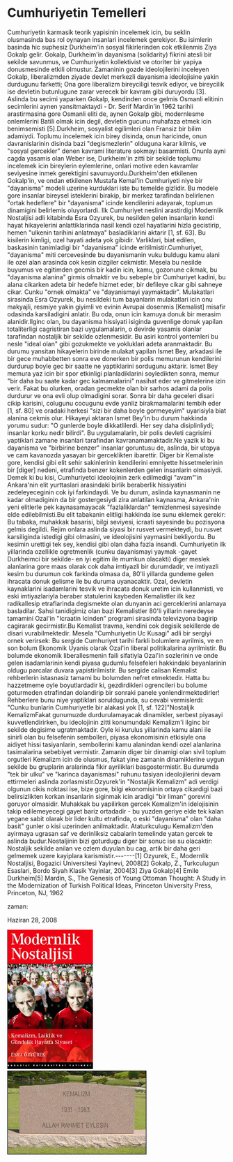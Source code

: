 # Cumhuriyetin Temelleri
Cumhuriyetin karmasik teorik yapisinin incelemek icin, bu seklin olusmasinda bas rol oynayan insanlari incelemek gerekiyor. Bu isimlerin basinda hic suphesiz Durkheim'in sosyal fikirlerinden cok etkilenmis Ziya Gokalp gelir. Gokalp, Durkheim'in dayanisma (solidarity) fikrini atesli bir sekilde savunmus, ve Cumhuriyetin kollektivist ve otoriter bir yapiya donusmesinde etkili olmustur. Zamaninin gozde ideolojilerini inceleyen Gokalp, liberalizmden ziyade devlet merkezli dayanisma ideolojisine yakin durdugunu farketti; Ona gore liberalizm bireyciligi tesvik ediyor, ve bireycilik ise devletin butunlugune zarar verecek bir kavram gibi duruyordu [3]. Aslinda bu secimi yaparken Gokalp, kendinden once gelmis Osmanli elitinin secimlerini aynen yansitmaktaydi - Dr. Serif Mardin'in 1962 tarihli arastirmasina gore Osmanli eliti de, aynen Gokalp gibi, modernlesme onlemlerini Batili olmak icin degil, devletin gucunu muhafaza etmek icin benimsemisti [5].Durkheim, sosyalist egilimleri olan Fransiz bir bilim adamiydi. Toplumu incelemek icin birey disinda, onun haricinde, onun davranislarinin disinda bazi "degismezlerin" olduguna karar kilmis, ve "sosyal gercekler" denen kavrami literature sokmayi basarmisti. Onunla ayni cagda yasamis olan Weber ise, Durkheim'in zitti bir sekilde toplumu incelemek icin bireylerin eylemlerine, onlari motive eden kavramlar seviyesine inmek gerektigini savunuyordu.Durkheim'den etkilenen Gokalp'in, ve ondan etkilenen Mustafa Kemal'in Cumhuriyeti niye bir "dayanisma" modeli uzerine kurduklari iste bu temelde gizlidir. Bu modele gore insanlar bireysel isteklerini birakip, bir merkez tarafindan belirlenen "ortak hedeflere" bir "dayanisma" icinde kendilerini adayarak, toplumun dinamigini belirlemis oluyorlardi. Ilk Cumhuriyet neslini arastirdigi Modernlik Nostaljisi adli kitabinda Esra Ozyurek, bu nesilden gelen insanlarin kendi hayat hikayelerini anlattiklarinda nasil kendi ozel hayatlarini hizla gecistirip, hemen "ulkenin tarihini anlatmaya" basladiklarini aktarir [1, sf. 63]. Bu kisilerin kimligi, ozel hayati adeta yok gibidir. Varliklari, biat edilen, baskasinin tanimladigi bir "dayanisma" icinde eritilmistir.Cumhuriyet, "dayanisma" miti cercevesinde bu dayanismanin vuku buldugu kamu alani ile ozel alan arasinda cok kesin cizgiler cekmistir. Mesela bu nesilde buyumus ve egitimden gecmis bir kadin icin, kamu, gozonune cikmak, bu "dayanisma alanina" girmis olmaktir ve bu sebeple bir Cumhuriyet kadini, bu alana cikarken adeta bir hedefe hizmet eder, bir defileye cikar gibi sahneye cikar. Cunku "ornek olmakta" ve "dayanismayi yaymaktadir". Mulakatlari sirasinda Esra Ozyurek, bu nesildeki tum bayanlarin mulakatlari icin onu makyajli, resmiye yakin giyimli ve evinin Avrupai dosenmis [Kemalist] misafir odasinda karsiladigini anlatir. Bu oda, onun icin kamuya donuk bir merasim alanidir.Ilginc olan, bu dayanisma hissiyati isiginda guvenlige donuk yapilan totaliterligi cagristiran bazi uygulamalarin, o devirde yasamis olanlar tarafindan nostaljik bir sekilde ozlenmesidir. Bu asiri kontrol yontemleri bu nesle "ideal olan" gibi gozukmekte ve yokluklari adeta aranmaktadir. Bu durumu yansitan hikayelerin birinde mulakat yapilan Ismet Bey, arkadasi ile bir gece muhabbetten sonra eve donerken bir polis memurunun kendilerini durdurup boyle gec bir saatte ne yaptiklarini sordugunu aktarir. Ismet Bey memura yaz icin bir spor etkinligi planladiklarini soyledikten sonra, memur "bir daha bu saate kadar gec kalmamalarini" nasihat eder ve gitmelerine izin verir. Fakat bu olurken, oradan gecmekte olan bir sarhos adami da polis durdurur ve ona evli olup olmadigini sorar. Sonra bir daha geceleri disari cikip karisini, colugunu cocugunu evde yanliz birakmamalarini tembih eder [1, sf. 80] ve oradaki herkesi "sizi bir daha boyle gormeyeyim" uyarisiyla biat alanina cekmis olur. Hikayeyi aktaran Ismet Bey'in bu durum hakkinda yorumu sudur: "O gunlerde boyle dikkatlilerdi. Her sey daha disiplinliydi; insanlar korku nedir bilirdi". Bu uygulamalarin, bir polis devleti cagrisimi yaptiklari zamane insanlari tarafindan kavranamamaktadir.Ne yazik ki bu dayanisma ve "birbirine benzer" insanlar goruntusu de, aslinda, bir utopya ve cam kavanozda yasayan bir gerceklikten ibarettir. Diger bir Kemaliste gore, kendisi gibi elit sehir sakinlerinin kendilerini emniyette hissetmelerinin bir [diger] nedeni, etrafinda benzer kokenlerden gelen insanlarin olmasiydi. Demek ki bu kisi, Cumhuriyetci ideolojinin zerk edilmedigi "avam"'in Ankara'nin elit yurttaslari arasindaki birlik beraberlik hissiyatini zedeleyeceginin cok iyi farkindaydi. Ve bu durum, aslinda kaynasmanin ne kadar olmadiginin da bir gostergesiydi zira anlatilan kaynasma, Ankara'nin yeni elitlerle pek kaynasamayacak "fazlaliklardan" temizlenmesi sayesinde elde edilebilmisti.Bu elit tabakanin elitligi hakkinda ise sunu eklemek gerekir: Bu tabaka, muhakkak basarisi, bilgi seviyesi, icraati sayesinde bu pozisyona gelmis degildi. Rejim onlara aslinda siyasi bir rusvet vermekteydi, bu rusvet karsiliginda istedigi gibi olmasini, ve ideolojisini yaymasini bekliyordu. Bu kesimin urettigi tek sey, kendisi gibi olan daha fazla insandi. Cumhuriyetin ilk yillarinda ozellikle ogretmenlik (cunku dayanismayi yaymak -gayet Durkheimci bir sekilde- en iyi egitim ile mumkun olacakti) diger meslek alanlarina gore maas olarak cok daha imtiyazli bir durumdadir, ve imtiyazli kesim bu durumun cok farkinda olmasa da, 80'li yillarda gundeme gelen ihracata donuk gelisme ile bu duruma uyanacaktir.  Ozal, devletin kaynaklarini isadamlarini tesvik ve ihracata donuk uretim icin kullanmisti, ve eski imtiyazlariyla beraber statulerini kaybeden Kemalistler ilk kez radikallesip etraflarinda degismekte olan dunyanin aci gerceklerini anlamaya basladilar. Sahsi tanidigimiz olan bazi Kemalistler 80'li yillarin neredeyse tamamini Ozal'in "Icraatin Icinden" programi sirasinda televizyona bagirip cagirarak gecirmistir.Bu Kemalist travma, kendini cok degisik sekillerde de disari vurabilmektedir. Mesela "Cumhuriyetin Uc Kusagi" adli bir sergiyi ornek verirsek: Bu sergide Cumhuriyet tarihi farkli bolumlere ayrilmis, ve en son bolum Ekonomik Uyanis olarak Ozal'in liberal politikalarina ayrilmistir. Bu bolumde ekonomik liberallesmenin faili sifatiyla Ozal'in sozlerinin ve onde gelen isadamlarinin kendi piyasa gudumlu felsefeleri hakkindaki beyanlarinin oldugu parcalar duvara yapistirilmistir. Bu sergide calisan Kemalist rehberlerin istasnasiz tamami bu bolumden nefret etmektedir. Hatta bu hazzetmeme oyle boyutlardadir ki, gezdirdikleri ogrencileri bu bolume goturmeden etrafindan dolandirip bir sonraki panele yonlendirmektedirler!  Rehberlere bunu niye yaptiklari soruldugunda, su cevabi vermislerdi: "Cunku bunlarin Cumhuriyetle bir alakasi yok [1, sf. 122]"Nostaljik KemalizmFakat gunumuzde durdurulamayacak dinamikler, serbest piyasayi kuvvetlendirirken, bu ideolojinin zitti konumundaki Kemalizm'i ilginc bir sekilde degisime ugratmaktadir. Oyle ki kurulus yillarinda kamu alani ile sinirli olan bu felsefenin sembolleri, piyasa ekonomisinin etkisiyle ona aidiyet hissi tasiyanlarin, sembollerini kamu alanindan kendi ozel alanlarina tasimalarina sebebiyet vermistir. Zamanin diger bir dinamigi olan sivil toplum orgutleri Kemalizm icin de olusmus, fakat yine zamanin dinamiklerine uygun sekilde bu gruplarin aralarinda fikir ayriliklari basgostermistir. Bu durumda "tek bir ulku" ve "karinca dayanismasi" ruhunu tasiyan ideolojilerini devam ettirmeleri aslinda zorlasmistir.Ozyurek'in "Nostaljik Kemalizm" adi verdigi olgunun cikis noktasi ise, bize gore, bilgi ekonomisinin ortaya cikardigi bazi belirsizlikten korkan insanlarin siginmak icin aradigi "bir liman" gorevini goruyor olmasidir. Muhakkak bu yapilirken gercek Kemalizm'in idelojisinin takip edilemeyecegi gayet bariz ortadadir - bu yuzden geriye elde tek kalan yegane sabit olarak bir lider kultu etrafinda, o eski "dayanisma" olan "daha basit" gunler o kisi uzerinden anilmaktadir. Ataturkculugu Kemalizm'den ayirmaya ugrasan saf ve derinliksiz cabalarin temelinde yatan gercek te aslinda budur.Nostaljinin bizi goturdugu diger bir sonuc ise su olacaktir: Nostaljik sekilde anilan ve ozlem duyulan bu cag, artik bir daha geri gelmemek uzere kayiplara karismistir.-------[1] Ozyurek, E., Modernlik Nostaljisi, Bogazici Universitesi Yayinevi, 2008[2] Gokalp, Z., Turkculugun Esaslari, Bordo Siyah Klasik Yayinlar, 2004[3] Ziya Gokalp[4] Emile Durkheim[5] Mardin, S., The Genesis of Young Ottoman Thought: A Study in the Modernization of Turkish Political Ideas, Princeton University Press, Princeton, NJ, 1962







zaman:

Haziran 28, 2008










![](modern.jpg)
![](tombstone.jpg)
